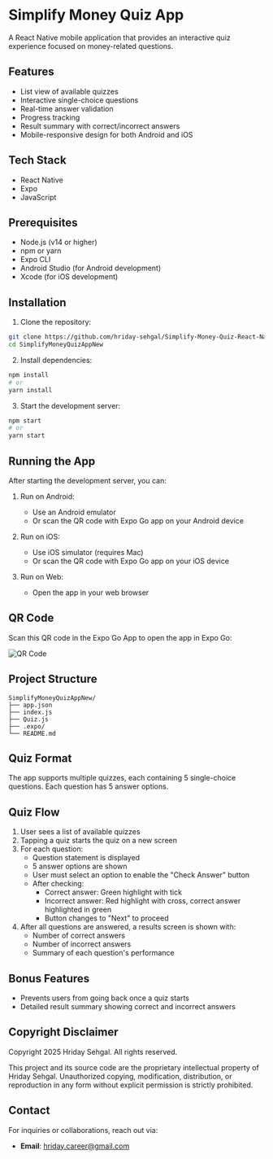 # Simplify Money Quiz App

A React Native mobile application that provides an interactive quiz experience focused on money-related questions.

## Features

- List view of available quizzes
- Interactive single-choice questions
- Real-time answer validation
- Progress tracking
- Result summary with correct/incorrect answers
- Mobile-responsive design for both Android and iOS

## Tech Stack

- React Native
- Expo
- JavaScript

## Prerequisites

- Node.js (v14 or higher)
- npm or yarn
- Expo CLI
- Android Studio (for Android development)
- Xcode (for iOS development)

## Installation

1. Clone the repository:
```bash
git clone https://github.com/hriday-sehgal/Simplify-Money-Quiz-React-Native
cd SimplifyMoneyQuizAppNew
```

2. Install dependencies:
```bash
npm install
# or
yarn install
```

3. Start the development server:
```bash
npm start
# or
yarn start
```

## Running the App

After starting the development server, you can:

1. Run on Android:
   - Use an Android emulator
   - Or scan the QR code with Expo Go app on your Android device

2. Run on iOS:
   - Use iOS simulator (requires Mac)
   - Or scan the QR code with Expo Go app on your iOS device

3. Run on Web:
   - Open the app in your web browser

## QR Code

Scan this QR code in the Expo Go App to open the app in Expo Go:

![QR Code](https://github.com/user-attachments/assets/d8dc361f-1883-451a-9074-1fb8c5180cbc)

## Project Structure

```
SimplifyMoneyQuizAppNew/
├── app.json
├── index.js
├── Quiz.js
├── .expo/
└── README.md
```

## Quiz Format

The app supports multiple quizzes, each containing 5 single-choice questions. Each question has 5 answer options.

## Quiz Flow

1. User sees a list of available quizzes
2. Tapping a quiz starts the quiz on a new screen
3. For each question:
   - Question statement is displayed
   - 5 answer options are shown
   - User must select an option to enable the "Check Answer" button
   - After checking:
     - Correct answer: Green highlight with tick
     - Incorrect answer: Red highlight with cross, correct answer highlighted in green
     - Button changes to "Next" to proceed
4. After all questions are answered, a results screen is shown with:
   - Number of correct answers
   - Number of incorrect answers
   - Summary of each question's performance

## Bonus Features

- Prevents users from going back once a quiz starts
- Detailed result summary showing correct and incorrect answers

## Copyright Disclaimer

Copyright 2025 Hriday Sehgal. All rights reserved.

This project and its source code are the proprietary intellectual property of Hriday Sehgal. Unauthorized copying, modification, distribution, or reproduction in any form without explicit permission is strictly prohibited.

## Contact

For inquiries or collaborations, reach out via:
- **Email**: hriday.career@gmail.com
